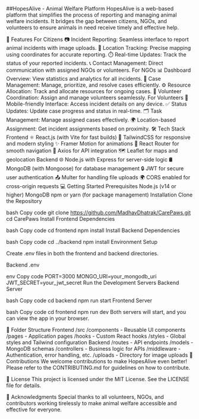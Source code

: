 ##HopesAlive - Animal Welfare Platform
HopesAlive is a web-based platform that simplifies the process of reporting and managing animal welfare incidents. It bridges the gap between citizens, NGOs, and volunteers to ensure animals in need receive timely and effective help.

🚀 Features
For Citizens
📷 Incident Reporting: Seamless interface to report animal incidents with image uploads.
📍 Location Tracking: Precise mapping using coordinates for accurate reporting.
⏱️ Real-time Updates: Track the status of your reported incidents.
📞 Contact Management: Direct communication with assigned NGOs or volunteers.
For NGOs
📊 Dashboard Overview: View statistics and analytics for all incidents.
📂 Case Management: Manage, prioritize, and resolve cases efficiently.
⚙️ Resource Allocation: Track and allocate resources for ongoing cases.
🤝 Volunteer Coordination: Assign and manage volunteers seamlessly.
For Volunteers
📱 Mobile-friendly Interface: Access incident details on any device.
✅ Status Updates: Update case progress and status in real-time.
🗂️ Task Management: Manage assigned cases effectively.
🌍 Location-based Assignment: Get incident assignments based on proximity.
🛠️ Tech Stack
Frontend
⚛️ React.js (with Vite for fast builds)
🎨 TailwindCSS for responsive and modern styling
✨ Framer Motion for animations
🚦 React Router for smooth navigation
🔗 Axios for API integration
🗺️ Leaflet for maps and geolocation
Backend
🌐 Node.js with Express for server-side logic
🛢️ MongoDB (with Mongoose) for database management
🔒 JWT for secure user authentication
📤 Multer for handling file uploads
🌍 CORS enabled for cross-origin requests
💻 Getting Started
Prerequisites
Node.js (v14 or higher)
MongoDB
npm or yarn (for package management)
Installation
Clone the Repository

bash
Copy code
git clone https://github.com/MadhavDhatrak/CarePaws.git
cd CarePaws
Install Frontend Dependencies

bash
Copy code
cd frontend
npm install
Install Backend Dependencies

bash
Copy code
cd ../backend
npm install
Environment Setup

Create .env files in both the frontend and backend directories.

Backend .env

env
Copy code
PORT=3000
MONGO_URI=your_mongodb_uri
JWT_SECRET=your_jwt_secret
Run the Development Servers
Backend Server

bash
Copy code
cd backend
npm run start
Frontend Server

bash
Copy code
cd frontend
npm run dev
Both servers will start, and you can view the app in your browser.

📂 Folder Structure
Frontend
/src
/components - Reusable UI components
/pages - Application pages
/hooks - Custom React hooks
/styles - Global styles and Tailwind configuration
Backend
/routes - API endpoints
/models - MongoDB schemas
/controllers - Business logic for APIs
/middleware - Authentication, error handling, etc.
/uploads - Directory for image uploads
📝 Contributions
We welcome contributions to make HopesAlive even better! Please refer to the CONTRIBUTING.md for guidelines on how to contribute.

📄 License
This project is licensed under the MIT License. See the LICENSE file for details.

🙌 Acknowledgments
Special thanks to all volunteers, NGOs, and contributors working tirelessly to make animal welfare accessible and effective for everyone.

